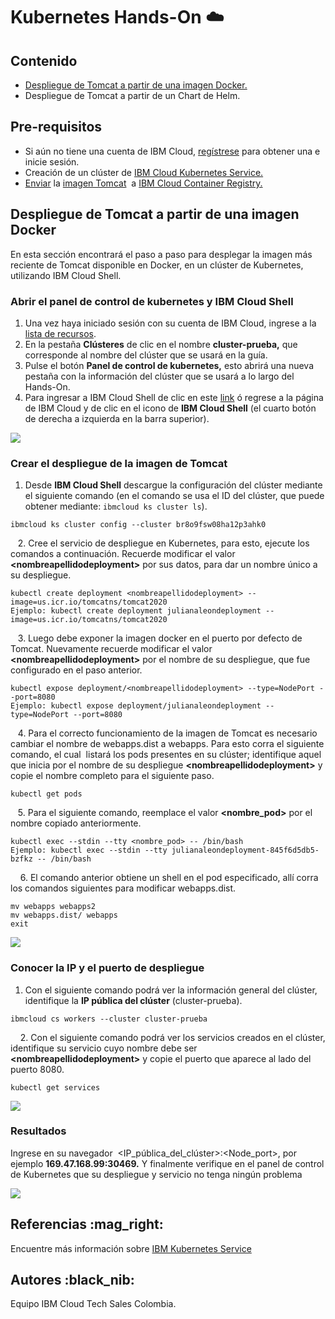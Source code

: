 # Kubernetes Hands-On ☁️

## Contenido

*   [Despliegue de Tomcat a partir de una imagen Docker.](#despliegue-de-tomcat-a-partir-de-una-imagen-docker)
*   Despliegue de Tomcat a partir de un Chart de Helm.

## Pre-requisitos

*   Si aún no tiene una cuenta de IBM Cloud, [regístrese](https://cloud.ibm.com/registration) para obtener una e inicie sesión.
*   Creación de un clúster de [IBM Cloud Kubernetes Service.](https://cloud.ibm.com/docs/containers?topic=containers-getting-started#clusters_gs)
*   [Enviar](https://docs.docker.com/engine/reference/commandline/push/) la [imagen Tomcat](https://hub.docker.com/_/tomcat)  a [IBM Cloud Container Registry.](https://cloud.ibm.com/docs/container-registry-cli-plugin?topic=container-registry-cli-plugin-containerregcli#bx_cr_image_list)

## Despliegue de Tomcat a partir de una imagen Docker 

En esta sección encontrará el paso a paso para desplegar la imagen más reciente de Tomcat disponible en Docker, en un clúster de Kubernetes, utilizando IBM Cloud Shell.

### **Abrir el panel de control de kubernetes** y **IBM Cloud Shell**

1.  Una vez haya iniciado sesión con su cuenta de IBM Cloud, ingrese a la [lista de recursos](https://cloud.ibm.com/resources).
2.  En la pestaña **Clústeres** de clic en el nombre **cluster-prueba,** que corresponde al nombre del clúster que se usará en la guía.
3.  Pulse el botón **Panel de control de kubernetes,** esto abrirá una nueva pestaña con la información del clúster que se usará a lo largo del Hands-On.
4.  Para ingresar a IBM Cloud Shell de clic en este [link](https://cloud.ibm.com/shell) ó regrese a la página de IBM Cloud y de clic en el icono de **IBM Cloud Shell** (el cuarto botón de derecha a izquierda en la barra superior). 

![](https://user-images.githubusercontent.com/60897075/93118767-6348fe00-f686-11ea-935b-d632e7cacdc4.gif)

### Crear el despliegue de la imagen de Tomcat

1.  Desde **IBM Cloud Shell** descargue la configuración del clúster mediante el siguiente comando (en el comando se usa el ID del clúster, que puede obtener mediante: `ibmcloud ks cluster ls`).

```
ibmcloud ks cluster config --cluster br8o9fsw08ha12p3ahk0
```

   2. Cree el servicio de despliegue en Kubernetes, para esto, ejecute los comandos a continuación. Recuerde modificar el valor **\<nombreapellidodeployment>** por sus datos, para dar un nombre único a su despliegue.

```
kubectl create deployment <nombreapellidodeployment> --image=us.icr.io/tomcatns/tomcat2020
Ejemplo: kubectl create deployment julianaleondeployment --image=us.icr.io/tomcatns/tomcat2020
```

   3. Luego debe exponer la imagen docker en el puerto por defecto de Tomcat. Nuevamente recuerde modificar el valor **\<nombreapellidodeployment>** por el nombre de su despliegue, que fue configurado en el paso anterior.

```
kubectl expose deployment/<nombreapellidodeployment> --type=NodePort --port=8080
Ejemplo: kubectl expose deployment/julianaleondeployment --type=NodePort --port=8080
```

   4. Para el correcto funcionamiento de la imagen de Tomcat es necesario cambiar el nombre de webapps.dist a webapps. Para esto corra el siguiente comando, el cual  listará los pods presentes en su clúster; identifique aquel que inicia por el nombre de su despliegue **\<nombreapellidodeployment>** y copie el nombre completo para el siguiente paso.

```
kubectl get pods 
```

   5. Para el siguiente comando, reemplace el valor **\<nombre\_pod>** por el nombre copiado anteriormente.

```
kubectl exec --stdin --tty <nombre_pod> -- /bin/bash
Ejemplo: kubectl exec --stdin --tty julianaleondeployment-845f6d5db5-bzfkz -- /bin/bash
```

    6. El comando anterior obtiene un shell en el pod especificado, allí corra los comandos siguientes para modificar webapps.dist.

```
mv webapps webapps2
mv webapps.dist/ webapps
exit
```

![](https://user-images.githubusercontent.com/60897075/93119599-b53e5380-f687-11ea-9b6c-4623d5f447d8.png)

### Conocer la IP y el puerto de despliegue

1.  Con el siguiente comando podrá ver la información general del clúster, identifique la **IP pública del clúster** (cluster-prueba).

```
ibmcloud cs workers --cluster cluster-prueba
```

    2. Con el siguiente comando podrá ver los servicios creados en el clúster, identifique su servicio cuyo nombre debe ser **\<nombreapellidodeployment>** y copie el puerto que aparece al lado del puerto 8080.

```
kubectl get services
```

![](https://user-images.githubusercontent.com/60897075/93119916-3a296d00-f688-11ea-8594-feed4169e1ee.png)

### **Resultados**

Ingrese en su navegador  \<IP\_pública\_del\_clúster>:\<Node\_port>, por ejemplo **169.47.168.99:30469.** Y finalmente verifique en el panel de control de Kubernetes que su despliegue y servicio no tenga ningún problema

![](https://user-images.githubusercontent.com/60897075/93120026-5af1c280-f688-11ea-90b8-c73e58f3bc99.gif)

## **Referencias** :mag\_right:

Encuentre más información sobre [IBM Kubernetes Service](https://cloud.ibm.com/docs/containers?topic=containers-getting-started) 

## **Autores** :black\_nib:

Equipo IBM Cloud Tech Sales Colombia.
